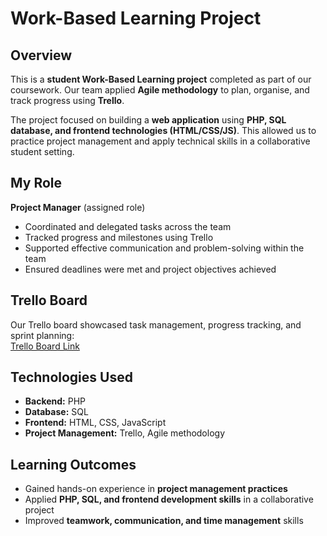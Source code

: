 # Work-Based Learning Project

## Overview
This is a **student Work-Based Learning project** completed as part of our coursework. Our team applied **Agile methodology** to plan, organise, and track progress using **Trello**.  

The project focused on building a **web application** using **PHP, SQL database, and frontend technologies (HTML/CSS/JS)**. This allowed us to practice project management and apply technical skills in a collaborative student setting.

## My Role
**Project Manager** (assigned role)  
- Coordinated and delegated tasks across the team  
- Tracked progress and milestones using Trello  
- Supported effective communication and problem-solving within the team  
- Ensured deadlines were met and project objectives achieved  

## Trello Board
Our Trello board showcased task management, progress tracking, and sprint planning:  
[Trello Board Link](https://trello.com/b/bNSmRzoO/workbasedlearning)  

## Technologies Used
- **Backend:** PHP  
- **Database:** SQL  
- **Frontend:** HTML, CSS, JavaScript  
- **Project Management:** Trello, Agile methodology  
  

## Learning Outcomes
- Gained hands-on experience in **project management practices**  
- Applied **PHP, SQL, and frontend development skills** in a collaborative project  
- Improved **teamwork, communication, and time management** skills  

